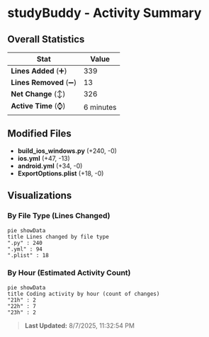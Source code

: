 # studyBuddy - Activity Summary 

## Overall Statistics

| Stat                   | Value                                                             |
| ---------------------- | ----------------------------------------------------------------- |
| **Lines Added** (➕)   | 339                                          |
| **Lines Removed** (➖) | 13                                        |
| **Net Change** (↕)    | 326                |
| **Active Time** (⌚)   | 6 minutes |


## Modified Files
- **build_ios_windows.py** (+240, -0)
- **ios.yml** (+47, -13)
- **android.yml** (+34, -0)
- **ExportOptions.plist** (+18, -0)

## Visualizations

### By File Type (Lines Changed)

```mermaid
pie showData
title Lines changed by file type
".py" : 240
".yml" : 94
".plist" : 18
```

### By Hour (Estimated Activity Count)

```mermaid
pie showData
title Coding activity by hour (count of changes)
"21h" : 2
"22h" : 7
"23h" : 2
```


> **Last Updated:** 8/7/2025, 11:32:54 PM
